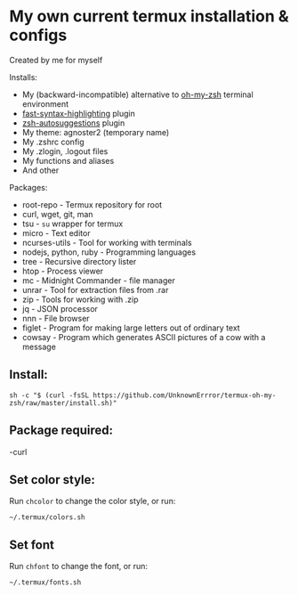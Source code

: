 # My own current termux installation & configs

Created by me for myself

Installs:
* My (backward-incompatible) alternative to [oh-my-zsh](https://github.com/robbyrussell/oh-my-zsh) terminal environment
* [fast-syntax-highlighting](https://github.com/zdharma/fast-syntax-highlighting) plugin
* [zsh-autosuggestions](https://github.com/zsh-users/zsh-autosuggestions) plugin
* My theme: agnoster2 (temporary name)
* My .zshrc config
* My .zlogin, .logout files
* My functions and aliases
* And other

Packages:
* root-repo - Termux repository for root
* curl, wget, git, man
* tsu           - `su` wrapper for termux
* micro         - Text editor
* ncurses-utils - Tool for working with terminals
* nodejs, python, ruby - Programming languages
* tree      - Recursive directory lister
* htop      - Process viewer
* mc        - Midnight Commander - file manager
* unrar     - Tool for extraction files from .rar
* zip       - Tools for working with .zip
* jq        - JSON processor
* nnn       - File browser
* figlet    - Program for making large letters out of ordinary text
* cowsay    - Program which generates ASCII pictures of a cow with a message

## Install:
```shell
sh -c "$ (curl -fsSL https://github.com/UnknownErrror/termux-oh-my-zsh/raw/master/install.sh)"
```

## Package required:
-curl

## Set color style:
Run `chcolor` to change the color style, or run:
```shell
~/.termux/colors.sh
```

## Set font
Run `chfont` to change the font, or run:
```shell
~/.termux/fonts.sh
```
